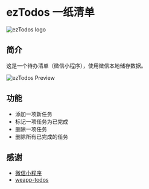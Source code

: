 # ezTodos 一纸清单

![ezTodos logo](http://oww4nskgw.bkt.clouddn.com/20180204.ezTodos.logo.jpg!pv)

## 简介

这是一个待办清单（微信小程序），使用微信本地储存数据。

![ezTodos Preview](http://oww4nskgw.bkt.clouddn.com/20180127.fun-ezTodos.jpg!pv)

## 功能

- 添加一项新任务
- 标记一项任务为已完成
- 删除一项任务
- 删除所有已完成的任务

## 感谢

- [微信小程序](https://mp.weixin.qq.com/cgi-bin/wx)
- [weapp-todos](https://github.com/zce/weapp-todos)